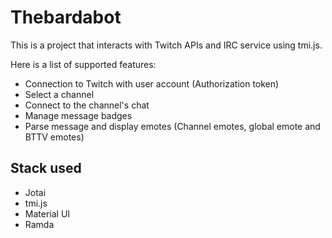 # Thebardabot

This is a project that interacts with Twitch APIs and IRC service using tmi.js.

Here is a list of supported features: 
 - Connection to Twitch with user account (Authorization token)
 - Select a channel
 - Connect to the channel's chat
 - Manage message badges
 - Parse message and display emotes (Channel emotes, global emote and BTTV emotes)

 ## Stack used

 - Jotai
 - tmi.js
 - Material UI
 - Ramda